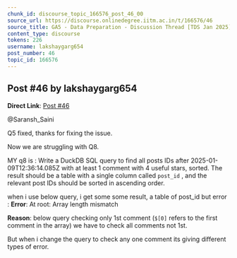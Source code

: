 ```yaml
---
chunk_id: discourse_topic_166576_post_46_00
source_url: https://discourse.onlinedegree.iitm.ac.in/t/166576/46
source_title: GA5 - Data Preparation - Discussion Thread [TDS Jan 2025]
content_type: discourse
tokens: 226
username: lakshaygarg654
post_number: 46
topic_id: 166576
---
```


## Post #46 by lakshaygarg654

**Direct Link**: [Post #46](https://discourse.onlinedegree.iitm.ac.in/t/166576/46)

@Saransh_Saini

Q5 fixed, thanks for fixing the issue.

Now we are struggling with Q8.

MY q8 is : Write a DuckDB SQL query to find all posts IDs after 2025-01-09T12:36:14.085Z with at least 1 comment with 4 useful stars, sorted. The result should be a table with a single column called `post_id` , and the relevant post IDs should be sorted in ascending order.

when i use below query, i get some some result, a table of post_id but error : **Error**: At root: Array length mismatch

**Reason**: below query checking only 1st comment (`$[0]` refers to the first comment in the array) we have to check all comments not 1st.

But when i change the query to check any one comment its giving different types of error.
